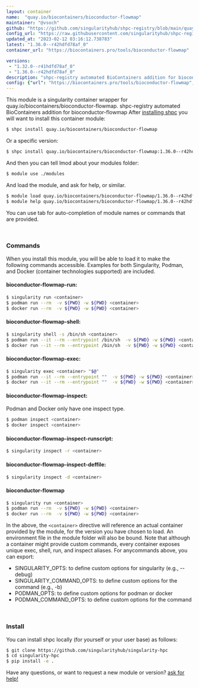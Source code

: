 ```yaml
---
layout: container
name:  "quay.io/biocontainers/bioconductor-flowmap"
maintainer: "@vsoch"
github: "https://github.com/singularityhub/shpc-registry/blob/main/quay.io/biocontainers/bioconductor-flowmap/container.yaml"
config_url: "https://raw.githubusercontent.com/singularityhub/shpc-registry/main/quay.io/biocontainers/bioconductor-flowmap/container.yaml"
updated_at: "2023-02-12 03:16:12.738783"
latest: "1.36.0--r42hdfd78af_0"
container_url: "https://biocontainers.pro/tools/bioconductor-flowmap"

versions:
 - "1.32.0--r41hdfd78af_0"
 - "1.36.0--r42hdfd78af_0"
description: "shpc-registry automated BioContainers addition for bioconductor-flowmap"
config: {"url": "https://biocontainers.pro/tools/bioconductor-flowmap", "maintainer": "@vsoch", "description": "shpc-registry automated BioContainers addition for bioconductor-flowmap", "latest": {"1.36.0--r42hdfd78af_0": "sha256:ed0436a8df56344f32d26b4c5d02e9cf0a2ab36b235ac39e9a4d627df90f0da2"}, "tags": {"1.32.0--r41hdfd78af_0": "sha256:93d49acfa99288acee0a4b6753a21189d7f14afcc7c646e82781d9699c612ead", "1.36.0--r42hdfd78af_0": "sha256:ed0436a8df56344f32d26b4c5d02e9cf0a2ab36b235ac39e9a4d627df90f0da2"}, "docker": "quay.io/biocontainers/bioconductor-flowmap"}
---
```


This module is a singularity container wrapper for quay.io/biocontainers/bioconductor-flowmap.
shpc-registry automated BioContainers addition for bioconductor-flowmap
After [installing shpc](#install) you will want to install this container module:


```bash
$ shpc install quay.io/biocontainers/bioconductor-flowmap
```

Or a specific version:

```bash
$ shpc install quay.io/biocontainers/bioconductor-flowmap:1.36.0--r42hdfd78af_0
```

And then you can tell lmod about your modules folder:

```bash
$ module use ./modules
```

And load the module, and ask for help, or similar.

```bash
$ module load quay.io/biocontainers/bioconductor-flowmap/1.36.0--r42hdfd78af_0
$ module help quay.io/biocontainers/bioconductor-flowmap/1.36.0--r42hdfd78af_0
```

You can use tab for auto-completion of module names or commands that are provided.

<br>

### Commands

When you install this module, you will be able to load it to make the following commands accessible.
Examples for both Singularity, Podman, and Docker (container technologies supported) are included.

#### bioconductor-flowmap-run:

```bash
$ singularity run <container>
$ podman run --rm  -v ${PWD} -w ${PWD} <container>
$ docker run --rm  -v ${PWD} -w ${PWD} <container>
```

#### bioconductor-flowmap-shell:

```bash
$ singularity shell -s /bin/sh <container>
$ podman run --it --rm --entrypoint /bin/sh  -v ${PWD} -w ${PWD} <container>
$ docker run --it --rm --entrypoint /bin/sh  -v ${PWD} -w ${PWD} <container>
```

#### bioconductor-flowmap-exec:

```bash
$ singularity exec <container> "$@"
$ podman run --it --rm --entrypoint ""  -v ${PWD} -w ${PWD} <container> "$@"
$ docker run --it --rm --entrypoint ""  -v ${PWD} -w ${PWD} <container> "$@"
```

#### bioconductor-flowmap-inspect:

Podman and Docker only have one inspect type.

```bash
$ podman inspect <container>
$ docker inspect <container>
```

#### bioconductor-flowmap-inspect-runscript:

```bash
$ singularity inspect -r <container>
```

#### bioconductor-flowmap-inspect-deffile:

```bash
$ singularity inspect -d <container>
```



#### bioconductor-flowmap

```bash
$ singularity run <container>
$ podman run --rm  -v ${PWD} -w ${PWD} <container>
$ docker run --rm  -v ${PWD} -w ${PWD} <container>
```


In the above, the `<container>` directive will reference an actual container provided
by the module, for the version you have chosen to load. An environment file in the
module folder will also be bound. Note that although a container
might provide custom commands, every container exposes unique exec, shell, run, and
inspect aliases. For anycommands above, you can export:

 - SINGULARITY_OPTS: to define custom options for singularity (e.g., --debug)
 - SINGULARITY_COMMAND_OPTS: to define custom options for the command (e.g., -b)
 - PODMAN_OPTS: to define custom options for podman or docker
 - PODMAN_COMMAND_OPTS: to define custom options for the command

<br>

### Install

You can install shpc locally (for yourself or your user base) as follows:

```bash
$ git clone https://github.com/singularityhub/singularity-hpc
$ cd singularity-hpc
$ pip install -e .
```

Have any questions, or want to request a new module or version? [ask for help!](https://github.com/singularityhub/singularity-hpc/issues)